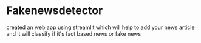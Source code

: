 # Fakenewsdetector
created an web app using streamlit which will help to add your news article and it will classify if it's fact based news or fake news

